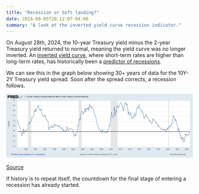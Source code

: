 ```yaml
---
title: "Recession or Soft landing?"
date: 2024-09-05T20:12:07-04:00
summary: "A look at the inverted yield curve recession indicator."
---
```


On August 28th, 2024, the 10-year Treasury yield minus the 2-year Treasury yield returned to normal, meaning the yield curve was no longer inverted. An [inverted yield curve](https://www.investopedia.com/terms/i/invertedyieldcurve.asp), where short-term rates are higher than long-term rates, has historically been a [predictor of recessions](https://www.chicagofed.org/publications/chicago-fed-letter/2018/404). 

We can see this in the graph below showing 30+ years of data for the 10Y-2Y Treasury yield spread. Soon after the spread corrects, a recession follows.

![Graph](images/fredgraph.png)

[Source](https://fred.stlouisfed.org/graph/?g=1ts7w)

If history is to repeat itself, the countdown for the final stage of entering a recession has already started.